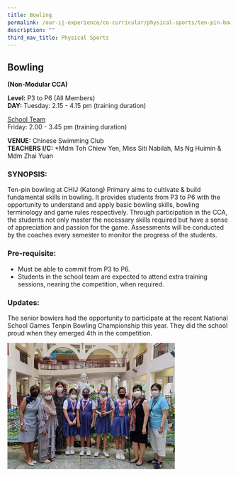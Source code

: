 ```yaml
---
title: Bowling
permalink: /our-ij-experience/co-curricular/physical-sports/ten-pin-bowling/
description: ""
third_nav_title: Physical Sports
---
```

## Bowling

**(Non-Modular CCA)**

  

**Level:**&nbsp;P3 to P6 (All Members)<br>
**DAY:** Tuesday: 2.15 - 4.15 pm (training duration)

  

<u>School Team</u><br>
Friday: 2.00 - 3.45 pm (training duration)

  

**VENUE:**&nbsp;Chinese Swimming Club<br>
**TEACHERS I/C:**&nbsp;\*Mdm Toh Chiew Yen, Miss Siti Nabilah, Ms Ng Huimin &amp; Mdm Zhai Yuan

### SYNOPSIS:


Ten-pin bowling at CHIJ (Katong) Primary aims to cultivate &amp; build fundamental skills in bowling. It provides students from P3 to P6 with the opportunity to understand and apply basic bowling skills, bowling terminology and game rules respectively. Through participation in the CCA, the students not only master the necessary skills required but have a sense of appreciation and passion for the game. Assessments will be conducted by the coaches every semester to monitor the progress of the students.

### Pre-requisite:


*   Must be able to commit from P3 to P6.
*   Students in the school team are expected to attend extra training sessions, nearing the competition, when required.

### Updates:


The senior bowlers had the opportunity to participate at the recent National School Games Tenpin Bowling Championship this year. They did the school proud when they emerged 4th in the competition.

<img src="/images/Co%20Curricular/Bowling.jpg" style="width:75%">